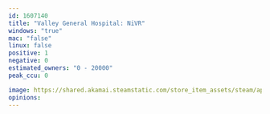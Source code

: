 ```yaml
---
id: 1607140
title: "Valley General Hospital: NiVR"
windows: "true"
mac: "false"
linux: false
positive: 1
negative: 0
estimated_owners: "0 - 20000"
peak_ccu: 0

image: https://shared.akamai.steamstatic.com/store_item_assets/steam/apps/1607140/header.jpg?t=1628496508
opinions:
---
```

